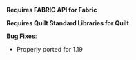 **Requires FABRIC API for Fabric**

**Requires Quilt Standard Libraries for Quilt**

**Bug Fixes**:

* Properly ported for 1.19
